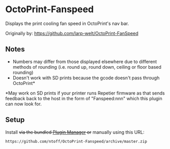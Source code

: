 # OctoPrint-Fanspeed

Displays the print cooling fan speed in OctoPrint's nav bar.

Originally by: https://github.com/larp-welt/OctoPrint-FanSpeed

## Notes

* Numbers may differ from those displayed elsewhere due to different methods of rounding (i.e. round up, round down, ceiling or floor based rounding)
* Doesn't work with SD prints because the gcode doesn't pass through OctoPrint\*

\*May work on SD prints if your printer runs Repetier firmware as that sends feedback back to the host in the form of "Fanspeed:nnn" which this plugin can now look for.

## Setup

Install ~~via the bundled [Plugin Manager](https://github.com/foosel/OctoPrint/wiki/Plugin:-Plugin-Manager)
or~~ manually using this URL:

    https://github.com/ntoff/OctoPrint-Fanspeed/archive/master.zip

